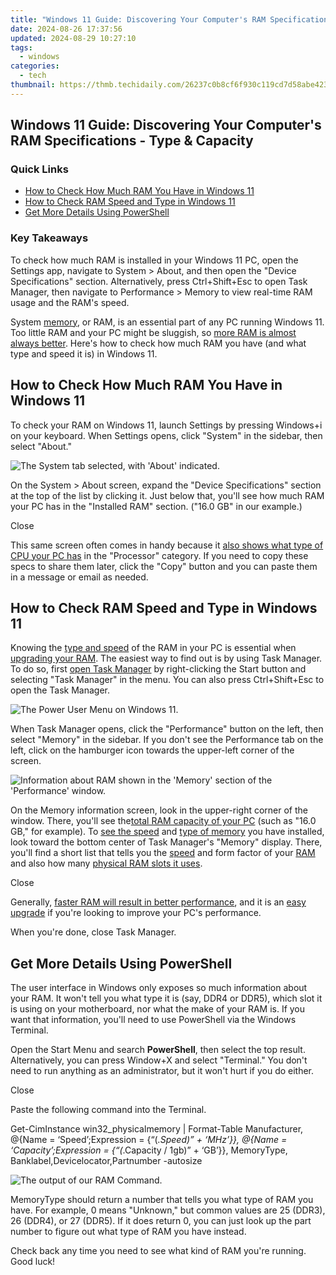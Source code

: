 ```yaml
---
title: "Windows 11 Guide: Discovering Your Computer's RAM Specifications - Type & Capacity"
date: 2024-08-26 17:37:56
updated: 2024-08-29 10:27:10
tags:
  - windows
categories:
  - tech
thumbnail: https://thmb.techidaily.com/26237c0b8cf6f930c119cd7d58abe423d11d796e2ad6cf886d90c9a4679357e1.jpg
---
```


## Windows 11 Guide: Discovering Your Computer's RAM Specifications - Type & Capacity

### Quick Links

* [How to Check How Much RAM You Have in Windows 11](https://review-topics.techidaily.com/possible-solutions-to-restore-deleted-contacts-from-sony-by-fonelab-android-recover-contacts/)
* [How to Check RAM Speed and Type in Windows 11](https://facebook-video-content.techidaily.com/updated-in-2024-unlock-social-potential-sharing-panoramic-content-with-facebook/)
* [Get More Details Using PowerShell](https://fox-glue.techidaily.com/new-gb-required-for-one-full-movie-hour-by-hour-for-2024/)

### Key Takeaways

 To check how much RAM is installed in your Windows 11 PC, open the Settings app, navigate to System > About, and then open the "Device Specifications" section. Alternatively, press Ctrl+Shift+Esc to open Task Manager, then navigate to Performance > Memory to view real-time RAM usage and the RAM's speed.

 System [memory](https://android-location-track.techidaily.com/in-2024-how-to-turn-off-google-location-to-stop-tracking-you-on-xiaomi-redmi-note-12r-drfone-by-drfone-virtual-android/), or RAM, is an essential part of any PC running Windows 11\. Too little RAM and your PC might be sluggish, so [more RAM is almost always better](https://tech-revival.techidaily.com/1722056013565-gpt-4-open-for-everyone-plus-still-boasts-6-exclusive-features/). Here's how to check how much RAM you have (and what type and speed it is) in Windows 11.

##  How to Check How Much RAM You Have in Windows 11

 To check your RAM on Windows 11, launch Settings by pressing Windows+i on your keyboard. When Settings opens, click "System" in the sidebar, then select "About."

![The System tab selected, with 'About' indicated.](https://static1.howtogeekimages.com/wordpress/wp-content/uploads/2024/07/click-system-go-to-about.png) 

 On the System > About screen, expand the "Device Specifications" section at the top of the list by clicking it. Just below that, you'll see how much RAM your PC has in the "Installed RAM" section. ("16.0 GB" in our example.)

Close 

 This same screen often comes in handy because it [also shows what type of CPU your PC has](https://network-issues.techidaily.com/how-to-fix-lenovo-laptop-screen-flickering-problem/) in the "Processor" category. If you need to copy these specs to share them later, click the "Copy" button and you can paste them in a message or email as needed.

##  How to Check RAM Speed and Type in Windows 11

 Knowing the [type and speed](https://win-answers.techidaily.com/expert-tips-to-overcome-bless-unleashed-performance-dips-and-elevate-your-gameplay-experience-on-pc/) of the RAM in your PC is essential when [upgrading your RAM](https://fox-that.techidaily.com/effective-solutions-restoring-sync-functionality-for-icloud-photos-on-iphone/). The easiest way to find out is by using Task Manager. To do so, first [open Task Manager](https://on-screen-recording.techidaily.com/new-top-sandbox-adventures-not-to-skip-in-2024/) by right-clicking the Start button and selecting "Task Manager" in the menu. You can also press Ctrl+Shift+Esc to open the Task Manager.

![The Power User Menu on Windows 11.](https://static1.howtogeekimages.com/wordpress/wp-content/uploads/2024/07/right-click-start-menu-task-manager.png) 

 When Task Manager opens, click the "Performance" button on the left, then select "Memory" in the sidebar. If you don't see the Performance tab on the left, click on the hamburger icon towards the upper-left corner of the screen.

![Information about RAM shown in the 'Memory' section of the 'Performance' window.](https://static1.howtogeekimages.com/wordpress/wp-content/uploads/2024/07/ram-shown-in-task-manager.png) 

 On the Memory information screen, look in the upper-right corner of the window. There, you'll see the[total RAM capacity of your PC](https://easy-unlock-android.techidaily.com/in-2024-full-guide-to-unlock-your-oppo-a1x-5g-by-drfone-android/) (such as "16.0 GB," for example). To [see the speed](https://android-location-track.techidaily.com/how-do-i-stop-someone-from-tracking-my-vivo-v27-drfone-by-drfone-virtual-android/) and [type of memory](https://win-answers.techidaily.com/expert-tips-to-overcome-bless-unleashed-performance-dips-and-elevate-your-gameplay-experience-on-pc/) you have installed, look toward the bottom center of Task Manager's "Memory" display. There, you'll find a short list that tells you the [speed](https://youtube-video-recordings.techidaily.com/in-2024-amplify-your-voice-on-youtube-mastery-through-tubebuddy/) and form factor of your [RAM](https://youtube-web.techidaily.com/ed-2024-approved-unlocking-youtube-success-top-video-strategies-to-explode-views/) and also how many [physical RAM slots it uses](https://techidaily.com/how-to-perform-hard-reset-on-samsung-galaxy-a24-drfone-by-drfone-reset-android-reset-android/).

Close 

 Generally, [faster RAM will result in better performance](https://youtube-video-recordings.techidaily.com/in-2024-amplify-your-voice-on-youtube-mastery-through-tubebuddy/), and it is an [easy upgrade](https://fox-that.techidaily.com/effective-solutions-restoring-sync-functionality-for-icloud-photos-on-iphone/) if you're looking to improve your PC's performance.

 When you're done, close Task Manager.

##  Get More Details Using PowerShell

 The user interface in Windows only exposes so much information about your RAM. It won't tell you what type it is (say, DDR4 or DDR5), which slot it is using on your motherboard, nor what the make of your RAM is. If you want that information, you'll need to use PowerShell via the Windows Terminal.

 Open the Start Menu and search **PowerShell**, then select the top result. Alternatively, you can press Window+X and select "Terminal." You don't need to run anything as an administrator, but it won't hurt if you do either.

Close 

 Paste the following command into the Terminal.

Get-CimInstance win32_physicalmemory | Format-Table Manufacturer, @{Name = ‘Speed’;Expression = {“$($_.Speed)” + ‘MHz’}}, @{Name = ‘Capacity’;Expression = {“$($_.Capacity / 1gb)” + ‘GB’}}, MemoryType, Banklabel,Devicelocator,Partnumber -autosize

![The output of our RAM Command.](https://static1.howtogeekimages.com/wordpress/wp-content/uploads/2024/07/output-of-command.png) 

 MemoryType should return a number that tells you what type of RAM you have. For example, 0 means "Unknown," but common values are 25 (DDR3), 26 (DDR4), or 27 (DDR5). If it does return 0, you can just look up the part number to figure out what type of RAM you have instead.

 Check back any time you need to see what kind of RAM you're running. Good luck!

<ins class="adsbygoogle"
     style="display:block"
     data-ad-format="autorelaxed"
     data-ad-client="ca-pub-7571918770474297"
     data-ad-slot="1223367746"></ins>



<ins class="adsbygoogle"
     style="display:block"
     data-ad-client="ca-pub-7571918770474297"
     data-ad-slot="8358498916"
     data-ad-format="auto"
     data-full-width-responsive="true"></ins>
